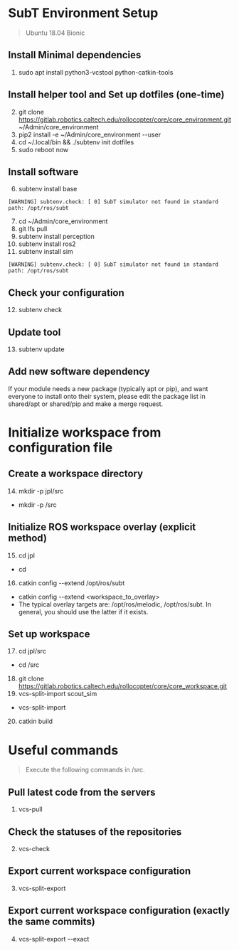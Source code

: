 # SubT Environment Setup
> Ubuntu 18.04 Bionic

## Install Minimal dependencies
1. sudo apt install python3-vcstool python-catkin-tools

## Install helper tool and Set up dotfiles (one-time)
2. git clone https://gitlab.robotics.caltech.edu/rollocopter/core/core_environment.git ~/Admin/core_environment
3. pip2 install -e ~/Admin/core_environment --user
4. cd ~/.local/bin && ./subtenv init dotfiles
5. sudo reboot now

## Install software
6. subtenv install base
```
[WARNING] subtenv.check: [ 0] SubT simulator not found in standard path: /opt/ros/subt
```
7. cd ~/Admin/core_environment
8. git lfs pull
9. subtenv install perception
10. subtenv install ros2
11. subtenv install sim 
```
[WARNING] subtenv.check: [ 0] SubT simulator not found in standard path: /opt/ros/subt
```

## Check your configuration
12. subtenv check

## Update tool
13. subtenv update

## Add new software dependency
If your module needs a new package (typically apt or pip), and want everyone to install onto their system, please edit the package list in shared/apt or shared/pip and make a merge request.



# Initialize workspace from configuration file

## Create a workspace directory
14. mkdir -p jpl/src
 - mkdir -p <workspace>/src
  
## Initialize ROS workspace overlay (explicit method)
15. cd jpl
 - cd <workspace>
16. catkin config --extend /opt/ros/subt
 - catkin config --extend <workspace_to_overlay>
 - The typical overlay targets are: /opt/ros/melodic, /opt/ros/subt. In general, you should use the latter if it exists.

## Set up workspace
17. cd jpl/src
 - cd <workspace>/src
18. git clone https://gitlab.robotics.caltech.edu/rollocopter/core/core_workspace.git
19. vcs-split-import scout_sim
 -  vcs-split-import <config>
20. catkin build



# Useful commands
> Execute the following commands in <workspace>/src.

## Pull latest code from the servers
1. vcs-pull

## Check the statuses of the repositories
2. vcs-check

## Export current workspace configuration
3. vcs-split-export

## Export current workspace configuration (exactly the same commits)
4. vcs-split-export --exact
